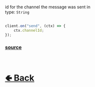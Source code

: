 id for the channel the message was sent in<br>
type: `String`<br><br>
```js
client.on("send", (ctx) => {
    ctx.channelId;
});
```

### [source](https://github.com/paigeroid/noscord.js/blob/main/src/Services/TypeService/types/Message/custard/apply.js)


<br> <h1> [🢀 Back](https://github.com/paigeroid/noscord.js/wiki/Types.Message) </h1>